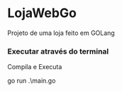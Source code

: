 # LojaWebGo
Projeto de uma loja feito em GOLang

<h3>Executar através do terminal</h3>
<p>Compila e Executa</p>
<p>go run .\main.go</p>
